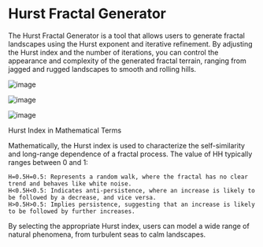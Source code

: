 # Hurst Fractal Generator

The Hurst Fractal Generator is a tool that allows users to generate fractal landscapes using the Hurst exponent and iterative refinement. By adjusting the Hurst index and the number of iterations, you can control the appearance and complexity of the generated fractal terrain, ranging from jagged and rugged landscapes to smooth and rolling hills.

![image](https://github.com/user-attachments/assets/bc069dca-2a40-4844-882f-d8e3b28c169b)

![image](https://github.com/user-attachments/assets/bddecc64-3f37-4b9a-85f7-d3e9662a3d31)

![image](https://github.com/user-attachments/assets/3196bd31-5936-4aed-8b5d-566212ee10cd)


Hurst Index in Mathematical Terms

Mathematically, the Hurst index is used to characterize the self-similarity and long-range dependence of a fractal process. The value of HH typically ranges between 0 and 1:

    H=0.5H=0.5: Represents a random walk, where the fractal has no clear trend and behaves like white noise.
    H<0.5H<0.5: Indicates anti-persistence, where an increase is likely to be followed by a decrease, and vice versa.
    H>0.5H>0.5: Implies persistence, suggesting that an increase is likely to be followed by further increases.

By selecting the appropriate Hurst index, users can model a wide range of natural phenomena, from turbulent seas to calm landscapes.
